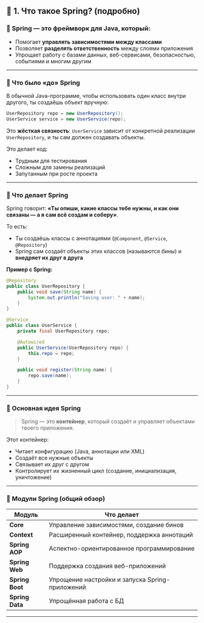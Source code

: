 ## 📌 **1. Что такое Spring? (подробно)**

### 🔷 Spring — это фреймворк для Java, который:

- Помогает **управлять зависимостями между классами**
- Позволяет **разделять ответственность** между слоями приложения
- Упрощает работу с базами данных, веб-сервисами, безопасностью, событиями и многим другим

---

### 🔧 Что было «до» Spring

В обычной Java-программе, чтобы использовать один класс внутри другого, ты создаёшь объект вручную:

```java
UserRepository repo = new UserRepository();
UserService service = new UserService(repo);
```

Это **жёсткая связность**: `UserService` зависит от конкретной реализации `UserRepository`, и ты сам должен создавать объекты.

Это делает код:
- Трудным для тестирования
- Сложным для замены реализаций
- Запутанным при росте проекта

---

### 🌱 Что делает Spring

Spring говорит: **«Ты опиши, какие классы тебе нужны, и как они связаны — а я сам всё создам и соберу»**.

То есть:
- Ты создаёшь классы с аннотациями (`@Component`, `@Service`, `@Repository`)
- Spring сам создаёт объекты этих классов (называются *бины*) и **внедряет их друг в друга**

**Пример с Spring:**

```java
@Repository
public class UserRepository {
    public void save(String name) {
        System.out.println("Saving user: " + name);
    }
}

@Service
public class UserService {
    private final UserRepository repo;

    @Autowired
    public UserService(UserRepository repo) {
        this.repo = repo;
    }

    public void register(String name) {
        repo.save(name);
    }
}
```

---

### 🧠 Основная идея Spring

> Spring — это **контейнер**, который создаёт и управляет объектами твоего приложения.

Этот контейнер:
- Читает конфигурацию (Java, аннотации или XML)
- Создаёт все нужные объекты
- Связывает их друг с другом
- Контролирует их жизненный цикл (создание, инициализация, уничтожение)

---

### 🧩 Модули Spring (общий обзор)

| Модуль           | Что делает                                       |
|------------------|--------------------------------------------------|
| **Core**         | Управление зависимостями, создание бинов         |
| **Context**      | Расширенный контейнер, поддержка аннотаций       |
| **Spring AOP**   | Аспектно-ориентированное программирование        |
| **Spring Web**   | Поддержка создания веб-приложений                |
| **Spring Boot**  | Упрощение настройки и запуска Spring-приложений |
| **Spring Data**  | Упрощённая работа с БД                           |

---

